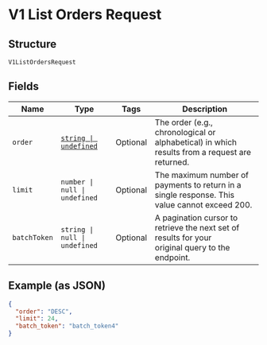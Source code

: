 
# V1 List Orders Request

## Structure

`V1ListOrdersRequest`

## Fields

| Name | Type | Tags | Description |
|  --- | --- | --- | --- |
| `order` | [`string \| undefined`](../../doc/models/sort-order.md) | Optional | The order (e.g., chronological or alphabetical) in which results from a request are returned. |
| `limit` | `number \| null \| undefined` | Optional | The maximum number of payments to return in a single response. This value cannot exceed 200. |
| `batchToken` | `string \| null \| undefined` | Optional | A pagination cursor to retrieve the next set of results for your<br>original query to the endpoint. |

## Example (as JSON)

```json
{
  "order": "DESC",
  "limit": 24,
  "batch_token": "batch_token4"
}
```

